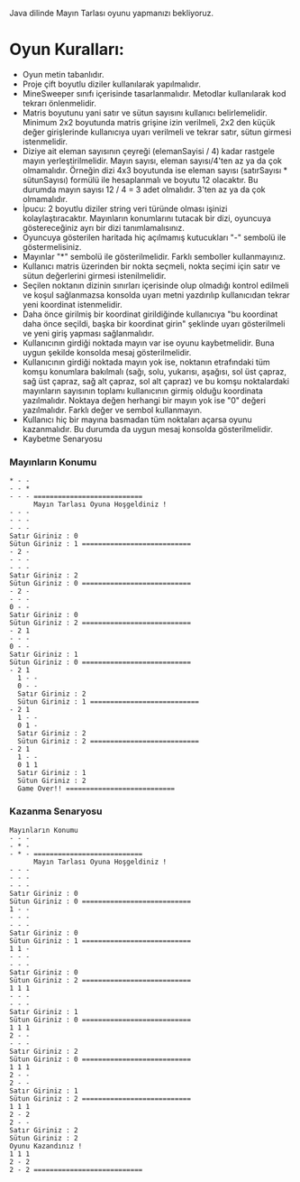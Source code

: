 Java dilinde Mayın Tarlası oyunu yapmanızı bekliyoruz.

# Oyun Kuralları:

* Oyun metin tabanlıdır.
* Proje çift boyutlu diziler kullanılarak yapılmalıdır.
* MineSweeper sınıfı içerisinde tasarlanmalıdır. Metodlar kullanılarak kod tekrarı önlenmelidir.
* Matris boyutunu yani satır ve sütun sayısını kullanıcı belirlemelidir. Minimum 2x2 boyutunda matris grişine izin verilmeli, 2x2 den küçük değer girişlerinde kullanıcıya uyarı verilmeli ve tekrar satır, sütun girmesi istenmelidir.
* Diziye ait eleman sayısının çeyreği (elemanSayisi / 4) kadar rastgele mayın yerleştirilmelidir. Mayın sayısı, eleman sayısı/4'ten az ya da çok olmamalıdır. Örneğin dizi 4x3 boyutunda ise eleman sayısı (satırSayısı * sütunSayısı) formülü ile hesaplanmalı ve boyutu 12 olacaktır. Bu durumda mayın sayısı 12 / 4 = 3 adet olmalıdır. 3'ten az ya da çok olmamalıdır.
* İpucu: 2 boyutlu diziler string veri türünde olması işinizi kolaylaştıracaktır. Mayınların konumlarını tutacak bir dizi, oyuncuya göstereceğiniz ayrı bir dizi tanımlamalısınız.
* Oyuncuya gösterilen haritada hiç açılmamış kutucukları "-" sembolü ile göstermelisiniz.
* Mayınlar "*" sembolü ile gösterilmelidir. Farklı semboller kullanmayınız.
* Kullanıcı matris üzerinden bir nokta seçmeli, nokta seçimi için satır ve sütun değerlerini girmesi istenilmelidir.
* Seçilen noktanın dizinin sınırları içerisinde olup olmadığı kontrol edilmeli ve koşul sağlanmazsa konsolda uyarı metni yazdırılıp kullanıcıdan tekrar yeni koordinat istenmelidir.
* Daha önce girilmiş bir koordinat girildiğinde kullanıcıya "bu koordinat daha önce seçildi, başka bir koordinat girin" şeklinde uyarı gösterilmeli ve yeni giriş yapması sağlanmalıdır.
* Kullanıcının girdiği noktada mayın var ise oyunu kaybetmelidir. Buna uygun şekilde konsolda mesaj gösterilmelidir.
* Kullanıcının girdiği noktada mayın yok ise, noktanın etrafındaki tüm komşu konumlara bakılmalı (sağı, solu, yukarısı, aşağısı, sol üst çapraz, sağ üst çapraz, sağ alt çapraz, sol alt çapraz) ve bu komşu noktalardaki mayınların sayısının toplamı kullanıcının girmiş olduğu koordinata yazılmalıdır. Noktaya değen herhangi bir mayın yok ise "0" değeri yazılmalıdır. Farklı değer ve sembol kullanmayın.
* Kullanıcı hiç bir mayına basmadan tüm noktaları açarsa oyunu kazanmalıdır. Bu durumda da uygun mesaj konsolda gösterilmelidir.
* Kaybetme Senaryosu

### Mayınların Konumu
```
* - -
- - *
- - - ===========================
      Mayın Tarlası Oyuna Hoşgeldiniz !
- - - 
- - - 
- - - 
Satır Giriniz : 0
Sütun Giriniz : 1 ===========================
- 2 -
- - - 
- - - 
Satır Giriniz : 2
Sütun Giriniz : 0 ===========================
- 2 -
- - - 
0 - -
Satır Giriniz : 0
Sütun Giriniz : 2 ===========================
- 2 1
- - - 
0 - -
Satır Giriniz : 1
Sütun Giriniz : 0 ===========================
- 2 1
  1 - -
  0 - -
  Satır Giriniz : 2
  Sütun Giriniz : 1 ===========================
- 2 1
  1 - -
  0 1 -
  Satır Giriniz : 2
  Sütun Giriniz : 2 ===========================
- 2 1
  1 - -
  0 1 1
  Satır Giriniz : 1
  Sütun Giriniz : 2
  Game Over!! ===========================
```

### Kazanma Senaryosu
```
Mayınların Konumu
- - - 
- * -
- * - ===========================
      Mayın Tarlası Oyuna Hoşgeldiniz !
- - - 
- - - 
- - - 
Satır Giriniz : 0
Sütun Giriniz : 0 ===========================
1 - -
- - - 
- - - 
Satır Giriniz : 0
Sütun Giriniz : 1 ===========================
1 1 -
- - - 
- - - 
Satır Giriniz : 0
Sütun Giriniz : 2 ===========================
1 1 1
- - - 
- - - 
Satır Giriniz : 1
Sütun Giriniz : 0 ===========================
1 1 1
2 - -
- - - 
Satır Giriniz : 2
Sütun Giriniz : 0 ===========================
1 1 1
2 - -
2 - -
Satır Giriniz : 1
Sütun Giriniz : 2 ===========================
1 1 1
2 - 2
2 - -
Satır Giriniz : 2
Sütun Giriniz : 2
Oyunu Kazandınız !
1 1 1
2 - 2
2 - 2 ===========================
```


